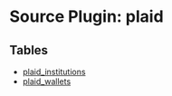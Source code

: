 # Source Plugin: plaid

## Tables

- [plaid_institutions](plaid_institutions.md)
- [plaid_wallets](plaid_wallets.md)